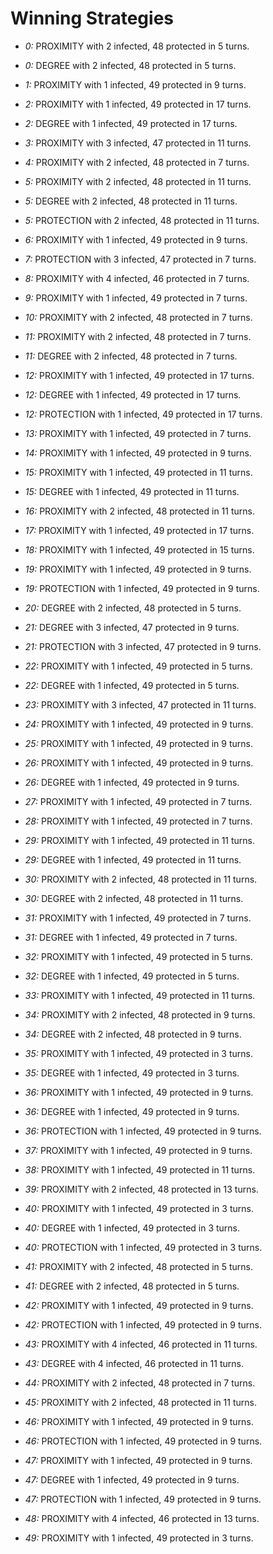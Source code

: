 # Winning Strategies

* _0:_ PROXIMITY with 2 infected, 48 protected in 5 turns.


* _0:_ DEGREE with 2 infected, 48 protected in 5 turns.


* _1:_ PROXIMITY with 1 infected, 49 protected in 9 turns.


* _2:_ PROXIMITY with 1 infected, 49 protected in 17 turns.


* _2:_ DEGREE with 1 infected, 49 protected in 17 turns.


* _3:_ PROXIMITY with 3 infected, 47 protected in 11 turns.


* _4:_ PROXIMITY with 2 infected, 48 protected in 7 turns.


* _5:_ PROXIMITY with 2 infected, 48 protected in 11 turns.


* _5:_ DEGREE with 2 infected, 48 protected in 11 turns.


* _5:_ PROTECTION with 2 infected, 48 protected in 11 turns.


* _6:_ PROXIMITY with 1 infected, 49 protected in 9 turns.


* _7:_ PROTECTION with 3 infected, 47 protected in 7 turns.


* _8:_ PROXIMITY with 4 infected, 46 protected in 7 turns.


* _9:_ PROXIMITY with 1 infected, 49 protected in 7 turns.


* _10:_ PROXIMITY with 2 infected, 48 protected in 7 turns.


* _11:_ PROXIMITY with 2 infected, 48 protected in 7 turns.


* _11:_ DEGREE with 2 infected, 48 protected in 7 turns.


* _12:_ PROXIMITY with 1 infected, 49 protected in 17 turns.


* _12:_ DEGREE with 1 infected, 49 protected in 17 turns.


* _12:_ PROTECTION with 1 infected, 49 protected in 17 turns.


* _13:_ PROXIMITY with 1 infected, 49 protected in 7 turns.


* _14:_ PROXIMITY with 1 infected, 49 protected in 9 turns.


* _15:_ PROXIMITY with 1 infected, 49 protected in 11 turns.


* _15:_ DEGREE with 1 infected, 49 protected in 11 turns.


* _16:_ PROXIMITY with 2 infected, 48 protected in 11 turns.


* _17:_ PROXIMITY with 1 infected, 49 protected in 17 turns.


* _18:_ PROXIMITY with 1 infected, 49 protected in 15 turns.


* _19:_ PROXIMITY with 1 infected, 49 protected in 9 turns.


* _19:_ PROTECTION with 1 infected, 49 protected in 9 turns.


* _20:_ DEGREE with 2 infected, 48 protected in 5 turns.


* _21:_ DEGREE with 3 infected, 47 protected in 9 turns.


* _21:_ PROTECTION with 3 infected, 47 protected in 9 turns.


* _22:_ PROXIMITY with 1 infected, 49 protected in 5 turns.


* _22:_ DEGREE with 1 infected, 49 protected in 5 turns.


* _23:_ PROXIMITY with 3 infected, 47 protected in 11 turns.


* _24:_ PROXIMITY with 1 infected, 49 protected in 9 turns.


* _25:_ PROXIMITY with 1 infected, 49 protected in 9 turns.


* _26:_ PROXIMITY with 1 infected, 49 protected in 9 turns.


* _26:_ DEGREE with 1 infected, 49 protected in 9 turns.


* _27:_ PROXIMITY with 1 infected, 49 protected in 7 turns.


* _28:_ PROXIMITY with 1 infected, 49 protected in 7 turns.


* _29:_ PROXIMITY with 1 infected, 49 protected in 11 turns.


* _29:_ DEGREE with 1 infected, 49 protected in 11 turns.


* _30:_ PROXIMITY with 2 infected, 48 protected in 11 turns.


* _30:_ DEGREE with 2 infected, 48 protected in 11 turns.


* _31:_ PROXIMITY with 1 infected, 49 protected in 7 turns.


* _31:_ DEGREE with 1 infected, 49 protected in 7 turns.


* _32:_ PROXIMITY with 1 infected, 49 protected in 5 turns.


* _32:_ DEGREE with 1 infected, 49 protected in 5 turns.


* _33:_ PROXIMITY with 1 infected, 49 protected in 11 turns.


* _34:_ PROXIMITY with 2 infected, 48 protected in 9 turns.


* _34:_ DEGREE with 2 infected, 48 protected in 9 turns.


* _35:_ PROXIMITY with 1 infected, 49 protected in 3 turns.


* _35:_ DEGREE with 1 infected, 49 protected in 3 turns.


* _36:_ PROXIMITY with 1 infected, 49 protected in 9 turns.


* _36:_ DEGREE with 1 infected, 49 protected in 9 turns.


* _36:_ PROTECTION with 1 infected, 49 protected in 9 turns.


* _37:_ PROXIMITY with 1 infected, 49 protected in 9 turns.


* _38:_ PROXIMITY with 1 infected, 49 protected in 11 turns.


* _39:_ PROXIMITY with 2 infected, 48 protected in 13 turns.


* _40:_ PROXIMITY with 1 infected, 49 protected in 3 turns.


* _40:_ DEGREE with 1 infected, 49 protected in 3 turns.


* _40:_ PROTECTION with 1 infected, 49 protected in 3 turns.


* _41:_ PROXIMITY with 2 infected, 48 protected in 5 turns.


* _41:_ DEGREE with 2 infected, 48 protected in 5 turns.


* _42:_ PROXIMITY with 1 infected, 49 protected in 9 turns.


* _42:_ PROTECTION with 1 infected, 49 protected in 9 turns.


* _43:_ PROXIMITY with 4 infected, 46 protected in 11 turns.


* _43:_ DEGREE with 4 infected, 46 protected in 11 turns.


* _44:_ PROXIMITY with 2 infected, 48 protected in 7 turns.


* _45:_ PROXIMITY with 2 infected, 48 protected in 11 turns.


* _46:_ PROXIMITY with 1 infected, 49 protected in 9 turns.


* _46:_ PROTECTION with 1 infected, 49 protected in 9 turns.


* _47:_ PROXIMITY with 1 infected, 49 protected in 9 turns.


* _47:_ DEGREE with 1 infected, 49 protected in 9 turns.


* _47:_ PROTECTION with 1 infected, 49 protected in 9 turns.


* _48:_ PROXIMITY with 4 infected, 46 protected in 13 turns.


* _49:_ PROXIMITY with 1 infected, 49 protected in 3 turns.


